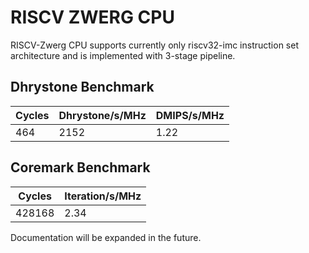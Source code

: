 # RISCV ZWERG CPU #

RISCV-Zwerg CPU supports currently only riscv32-imc instruction set architecture and is implemented with 3-stage pipeline.

## Dhrystone Benchmark ##
| Cycles | Dhrystone/s/MHz | DMIPS/s/MHz |
| ------ | --------------- | ----------- |
|    464 |            2152 |        1.22 |

## Coremark Benchmark ##
| Cycles | Iteration/s/MHz |
| ------ | --------------- |
| 428168 |            2.34 |

Documentation will be expanded in the future.
